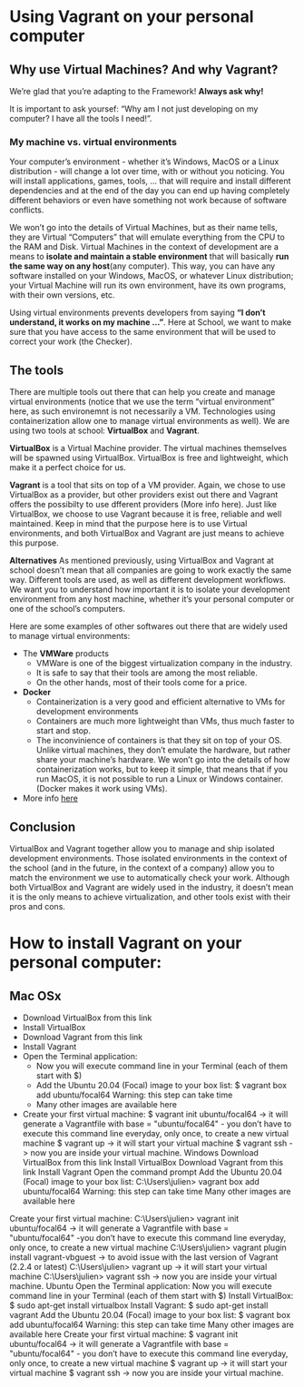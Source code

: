 # Using Vagrant on your personal computer
## Why use Virtual Machines? And why Vagrant?
We’re glad that you’re adapting to the Framework! **Always ask why!**

It is important to ask yoursef: “Why am I not just developing on my computer? I have all the tools I need!”.

### My machine vs. virtual environments
Your computer’s environment - whether it’s Windows, MacOS or a Linux distribution - will change a lot over time, with or without you noticing. You will install applications, games, tools, … that will require and install different dependencies and at the end of the day you can end up having completely different behaviors or even have something not work because of software conflicts.

We won’t go into the details of Virtual Machines, but as their name tells, they are Virtual “Computers” that will emulate everything from the CPU to the RAM and Disk. Virtual Machines in the context of development are a means to **isolate and maintain a stable environment** that will basically **run the same way on any host**(any computer). This way, you can have any software installed on your Windows, MacOS, or whatever Linux distribution; your Virtual Machine will run its own environment, have its own programs, with their own versions, etc.

Using virtual environments prevents developers from saying **“I don’t understand, it works on my machine …”**. Here at School, we want to make sure that you have access to the same environment that will be used to correct your work (the Checker).

## The tools
There are multiple tools out there that can help you create and manage virtual environments (notice that we use the term “virtual environment” here, as such environemnt is not necessarily a VM. Technologies using containerization allow one to manage virtual environments as well).
We are using two tools at school: **VirtualBox** and **Vagrant**.

**VirtualBox** is a Virtual Machine provider. The virtual machines themselves will be spawned using VirtualBox. VirtualBox is free and lightweight, which make it a perfect choice for us.

**Vagrant** is a tool that sits on top of a VM provider. Again, we chose to use VirtualBox as a provider, but other providers exist out there and Vagrant offers the possibilty to use dfferent providers (More info here). Just like VirtualBox, we choose to use Vagrant because it is free, reliable and well maintained. Keep in mind that the purpose here is to use Virtual environments, and both VirtualBox and Vagrant are just means to achieve this purpose.

**Alternatives**
As mentioned previously, using VirtualBox and Vagrant at school doesn’t mean that all companies are going to work exactly the same way. Different tools are used, as well as different development workflows. We want you to understand how important it is to isolate your development environment from any host machine, whether it’s your personal computer or one of the school’s computers.

Here are some examples of other softwares out there that are widely used to manage virtual environments:

* The **VMWare** products
  * VMWare is one of the biggest virtualization company in the industry.
  * It is safe to say that their tools are among the most reliable.
  * On the other hands, most of their tools come for a price.
* **Docker**
  * Containerization is a very good and efficient alternative to VMs for development environments
  * Containers are much more lightweight than VMs, thus much faster to start and stop.
  * The inconvinience of containers is that they sit on top of your OS. Unlike virtual machines, they don’t emulate the hardware, but rather share your machine’s hardware. We won’t go into the details of how containerization works, but to keep it simple, that means that if you run MacOS, it is not possible to run a Linux or Windows container. (Docker makes it work using VMs).
* More info [here](https://intranet.alxswe.com/rltoken/5zkJ2fsQxSOS0ksHa7kSMw)
## Conclusion
VirtualBox and Vagrant together allow you to manage and ship isolated development environments. Those isolated environments in the context of the school (and in the future, in the context of a company) allow you to match the environment we use to automatically check your work.
Although both VirtualBox and Vagrant are widely used in the industry, it doesn’t mean it is the only means to achieve virtualization, and other tools exist with their pros and cons.

# How to install Vagrant on your personal computer:
## Mac OSx
* Download VirtualBox from this link
* Install VirtualBox
* Download Vagrant from this link
* Install Vagrant
* Open the Terminal application:
  * Now you will execute command line in your Terminal (each of them start with $)
  * Add the Ubuntu 20.04 (Focal) image to your box list: $ vagrant box add ubuntu/focal64 Warning: this step can take time
  * Many other images are available here
* Create your first virtual machine:
$ vagrant init ubuntu/focal64 -> it will generate a Vagrantfile with base = "ubuntu/focal64" - you don’t have to execute this command line everyday, only once, to create a new virtual machine 
$ vagrant up -> it will start your virtual machine 
$ vagrant ssh -> now you are inside your virtual machine. 
Windows
Download VirtualBox from this link
Install VirtualBox
Download Vagrant from this link
Install Vagrant
Open the command prompt
Add the Ubuntu 20.04 (Focal) image to your box list:
C:\Users\julien> vagrant box add ubuntu/focal64 Warning: this step can take time
Many other images are available here

Create your first virtual machine:
C:\Users\julien> vagrant init ubuntu/focal64 -> it will generate a Vagrantfile with base = "ubuntu/focal64" -you don’t have to execute this command line everyday, only once, to create a new virtual machine 
C:\Users\julien> vagrant plugin install vagrant-vbguest -> to avoid issue with the last version of Vagrant (2.2.4 or latest)
C:\Users\julien> vagrant up -> it will start your virtual machine 
C:\Users\julien> vagrant ssh -> now you are inside your virtual machine. 
Ubuntu
Open the Terminal application:
Now you will execute command line in your Terminal (each of them start with $)
Install VirtualBox: $ sudo apt-get install virtualbox
Install Vagrant: $ sudo apt-get install vagrant
Add the Ubuntu 20.04 (Focal) image to your box list: $ vagrant box add ubuntu/focal64 Warning: this step can take time
Many other images are available here
Create your first virtual machine:
$ vagrant init ubuntu/focal64 -> it will generate a Vagrantfile with base = "ubuntu/focal64" - you don’t have to execute this command line everyday, only once, to create a new virtual machine
$ vagrant up -> it will start your virtual machine
$ vagrant ssh -> now you are inside your virtual machine.
